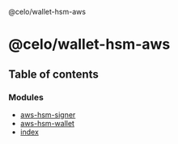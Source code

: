 @celo/wallet-hsm-aws

# @celo/wallet-hsm-aws

## Table of contents

### Modules

- [aws-hsm-signer](modules/aws_hsm_signer.md)
- [aws-hsm-wallet](modules/aws_hsm_wallet.md)
- [index](modules/index.md)

